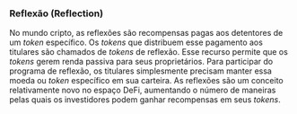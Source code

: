 ### Reflexão (Reflection)

No mundo cripto, as reflexões são recompensas pagas aos detentores de um _token_ específico. Os _tokens_ que distribuem esse pagamento aos titulares são chamados de _tokens_ de reflexão. Esse recurso permite que os _tokens_ gerem renda passiva para seus proprietários. Para participar do programa de reflexão, os titulares simplesmente precisam manter essa moeda ou _token_ específico em sua carteira. As reflexões são um conceito relativamente novo no espaço DeFi, aumentando o número de maneiras pelas quais os investidores podem ganhar recompensas em seus _tokens_.